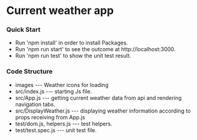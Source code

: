 # Current weather app

### Quick Start

* Run 'npm install' in order to install Packages.
* Run 'npm run start' to see the outcome at http://localhost:3000.
* Run 'npm run test' to show the unit test result.

### Code Structure

* images --- Weather icons for loading
* src/index.js --- starting Js file.
* src/App.js --- getting current weather data from api and rendering navigation tabs.
* src/DisplayWeather.js --- displaying weather information according to props receiving from App.js
* test/dom.js, helpers.js --- test helpers.
* test/test.spec.js --- unit test file.
